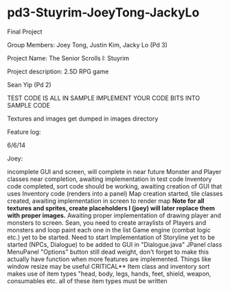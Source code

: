 pd3-Stuyrim-JoeyTong-JackyLo
============================

Final Project

Group Members: Joey Tong, Justin Kim, Jacky Lo (Pd 3)

Project Name: The Senior Scrolls I: Stuyrim

Project description: 2.5D RPG game

 Sean Yip (Pd 2)
  
  TEST CODE IS ALL IN SAMPLE IMPLEMENT YOUR CODE BITS INTO SAMPLE CODE
  
  Textures and images get dumped in images directory 
  
  Feature log: 
  
  6/6/14 
  
  Joey:
  
  incomplete GUI and screen, will complete in near future
  Monster and Player classes near completion, awaiting implementation in test code
  Inventory code completed, sort code should be working, awaiting creation of GUI that uses Inventory code (renders into a panel) 
  Map creation started, tile classes created, awaiting implementation in screen to render map 
  **Note for all textures and sprites, create placeholders I (joey) will later replace them with proper images.**
  Awaiting proper implementation of drawing player and monsters to screen. 
  Sean, you need to create arraylists of Players and monsters and loop paint each one in the list
  Game engine (combat logic etc.) yet to be started. Need to start
  Implementation of Storyline yet to be started (NPCs, Dialogue) to be added to GUI in "Dialogue.java" JPanel class
  MenuPanel "Options" button still dead weight, don't forget to make this actually have function when more features are implemented. Things like window resize may be useful
  CRITICAL** Item class and inventory sort makes use of item types "head, body, legs, hands, feet, shield, weapon, consumables etc. all of these item types must be written 
  
